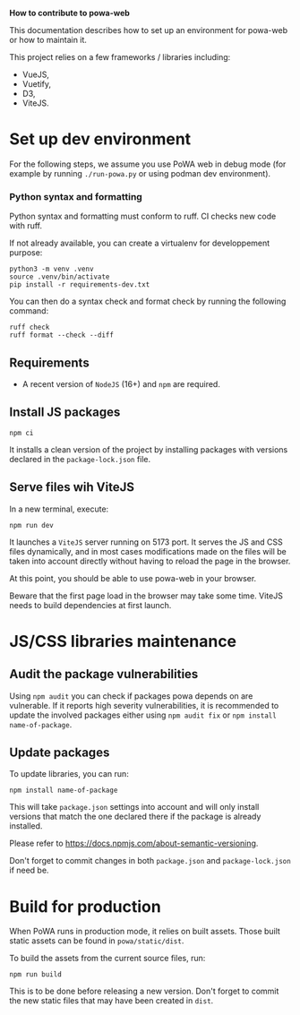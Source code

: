 **How to contribute to powa-web**

This documentation describes how to set up an environment for powa-web or how
to maintain it.

This project relies on a few frameworks / libraries including:

 - VueJS,
 - Vuetify,
 - D3,
 - ViteJS.

# Set up dev environment

For the following steps, we assume you use PoWA web in debug mode (for example
by running `./run-powa.py` or using podman dev environment).

### Python syntax and formatting

Python syntax and formatting must conform to ruff. CI checks new code with ruff.

If not already available, you can create a virtualenv for developpement purpose:

```shell
python3 -m venv .venv
source .venv/bin/activate
pip install -r requirements-dev.txt
```

You can then do a syntax check and format check by running the following command:

``` shell
ruff check
ruff format --check --diff
```

## Requirements

 - A recent version of `NodeJS` (16+) and `npm` are required.

## Install JS packages

```shell
npm ci
```

It installs a clean version of the project by installing packages with versions
declared in the `package-lock.json` file.

## Serve files wih ViteJS

In a new terminal, execute:

```shell
npm run dev
```

It launches a `ViteJS` server running on 5173 port. It serves the JS and CSS
files dynamically, and in most cases modifications made on the files will be
taken into account directly without having to reload the page in the browser.

At this point, you should be able to use powa-web in your browser.

Beware that the first page load in the browser may take some time. ViteJS needs
to build dependencies at first launch.

# JS/CSS libraries maintenance

## Audit the package vulnerabilities

Using `npm audit` you can check if packages powa depends on are vulnerable. If
it reports high severity vulnerabilities, it is recommended to update the
involved packages either using `npm audit fix` or `npm install
name-of-package`.

## Update packages

To update libraries, you can run:

```
npm install name-of-package
```

This will take `package.json` settings into account and will only install
versions that match the one declared there if the package is already installed.

Please refer to https://docs.npmjs.com/about-semantic-versioning.

Don't forget to commit changes in both `package.json` and `package-lock.json`
if need be.

# Build for production

When PoWA runs in production mode, it relies on built assets. Those built
static assets can be found in `powa/static/dist`.

To build the assets from the current source files, run:

```shell
npm run build
```

This is to be done before releasing a new version. Don't forget to commit the
new static files that may have been created in `dist`.
